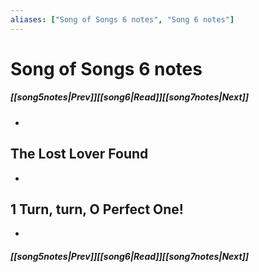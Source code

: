 ```yaml
---
aliases: ["Song of Songs 6 notes", "Song 6 notes"]
---
```

# Song of Songs 6 notes
##### <span class=arrow-left></span>[[song5notes|Prev]]<span class=navigation-separator></span>[[song6|Read]]<span class=navigation-separator></span>[[song7notes|Next]]<span class=arrow-right></span>
- 
## The Lost Lover Found
- 
## 1 Turn, turn, O Perfect One!
- 
##### <span class=arrow-left></span>[[song5notes|Prev]]<span class=navigation-separator></span>[[song6|Read]]<span class=navigation-separator></span>[[song7notes|Next]]<span class=arrow-right></span>